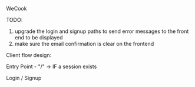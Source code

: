 WeCook

TODO: 

1. upgrade the login and signup paths to send error messages to the front end to be displayed
2. make sure the email confirmation is clear on the frontend


Client flow design:

Entry Point - "/" 
->  IF a session exists



 Login / Signup
